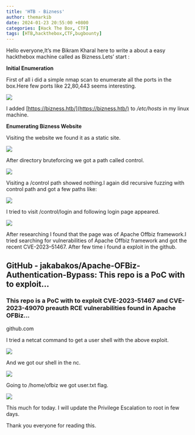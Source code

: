 ```yaml
---
title: 'HTB - Bizness'
author: themarkib
date: 2024-01-23 20:55:00 +0800
categories: [Hack The Box, CTF]
tags: [HTB,hackthebox,CTF,bugbounty]
---
```


Hello everyone,It’s me Bikram Kharal here to write a about a easy hackthebox machine called as Bizness.Lets’ start :

**Initial Enumeration**

First of all i did a simple nmap scan to enumerate all the ports in the box.Here few ports like 22,80,443 seems interesting.

![](https://miro.medium.com/v2/resize:fit:700/1*LP8zRGiBYRsV4bFgu9fnzQ.png)

I added  [https://bizness.htb/](https://bizness.htb/)  to  _/etc/hosts_  in my linux machine.

**Enumerating Bizness Website**

Visiting the website we found it as a static site.

![](https://miro.medium.com/v2/resize:fit:700/1*ZAnefeeh-xEAn-v3NWjlLQ.png)

After directory bruteforcing we got a path called control.

![](https://miro.medium.com/v2/resize:fit:700/1*Q4bEltjK6OHWozNEdDmZPg.png)

Visiting a /control path showed nothing.I again did recursive fuzzing with control path and got a few paths like:

![](https://miro.medium.com/v2/resize:fit:700/1*PAKDW7vsx7mbGBStjW7ejg.png)

I tried to visit /control/login and following login page appeared.

![](https://miro.medium.com/v2/resize:fit:700/1*v3sbbW-1zukkgnCTvYsn6w.png)

After researching I found that the page was of Apache Offbiz framework.I tried searching for vulnerabilities of Apache Offbiz framework and got the recent CVE-2023–51467. After few time i found a exploit in the github.

[](https://github.com/jakabakos/Apache-OFBiz-Authentication-Bypass?source=post_page-----4be1c40587f1---------------------------------------)

## GitHub - jakabakos/Apache-OFBiz-Authentication-Bypass: This repo is a PoC with to exploit…

### This repo is a PoC with to exploit CVE-2023-51467 and CVE-2023-49070 preauth RCE vulnerabilities found in Apache OFBiz…

github.com

I tried a netcat command to get a user shell with the above exploit.

![](https://miro.medium.com/v2/resize:fit:700/1*AzOqEyzhHOBxXyhXTuoBeA.png)

And we got our shell in the nc.

![](https://miro.medium.com/v2/resize:fit:700/1*EK2oUNY7wPv5nfTOdXNypg.png)

Going to /home/ofbiz we got user.txt flag.

![](https://miro.medium.com/v2/resize:fit:372/1*UxMyL5NiXmNoOEUqF_9HUg.png)

This much for today. I will update the Privilege Escalation to root in few days.

Thank you everyone for reading this.